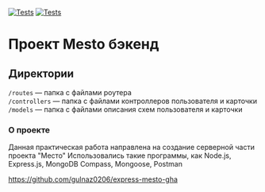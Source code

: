[![Tests](../../actions/workflows/tests-13-sprint.yml/badge.svg)](../../actions/workflows/tests-13-sprint.yml) [![Tests](../../actions/workflows/tests-14-sprint.yml/badge.svg)](../../actions/workflows/tests-14-sprint.yml)
# Проект Mesto бэкенд


## Директории

`/routes` — папка с файлами роутера  
`/controllers` — папка с файлами контроллеров пользователя и карточки   
`/models` — папка с файлами описания схем пользователя и карточки  

### О проекте 

Данная практическая работа направлена на создание серверной части проекта "Место"
Использовались такие программы, как Node.js, Express.js, MongoDB Compass, Mongoose, Postman

https://github.com/gulnaz0206/express-mesto-gha
